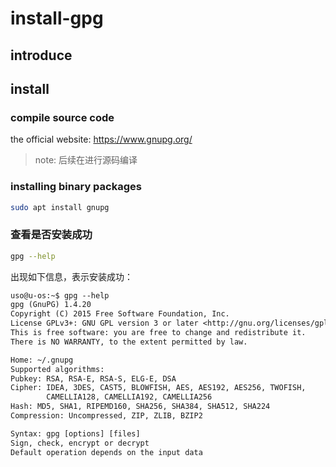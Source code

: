 install-gpg
===========



## introduce





## install

### compile source code

the official website: https://www.gnupg.org/

> note: 后续在进行源码编译

### installing binary packages

```sh
sudo apt install gnupg
```

### 查看是否安装成功

```sh
gpg --help
```

出现如下信息，表示安装成功：

```txt
uso@u-os:~$ gpg --help
gpg (GnuPG) 1.4.20
Copyright (C) 2015 Free Software Foundation, Inc.
License GPLv3+: GNU GPL version 3 or later <http://gnu.org/licenses/gpl.html>
This is free software: you are free to change and redistribute it.
There is NO WARRANTY, to the extent permitted by law.

Home: ~/.gnupg
Supported algorithms:
Pubkey: RSA, RSA-E, RSA-S, ELG-E, DSA
Cipher: IDEA, 3DES, CAST5, BLOWFISH, AES, AES192, AES256, TWOFISH,
        CAMELLIA128, CAMELLIA192, CAMELLIA256
Hash: MD5, SHA1, RIPEMD160, SHA256, SHA384, SHA512, SHA224
Compression: Uncompressed, ZIP, ZLIB, BZIP2

Syntax: gpg [options] [files]
Sign, check, encrypt or decrypt
Default operation depends on the input data
```

